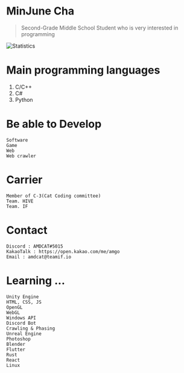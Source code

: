 # MinJune Cha 
> Second-Grade Middle School Student who is very interested in programming

![Statistics](https://github-readme-stats.anuraghazra1.vercel.app/api?username=amdcat0419&show_icons=true&title_color=fff&icon_color=79ff97&text_color=9f9f9f&bg_color=151515)


# Main programming languages
1. C/C++
2. C#
3. Python


# Be able to Develop
```
Software
Game
Web
Web crawler
```
# Carrier
```
Member of C-3(Cat Coding committee)
Team. HIVE
Team. IF
```
# Contact
```
Discord : AMDCAT#5015
KakaoTalk : https://open.kakao.com/me/amgo
Email : amdcat@teamif.io
```
# Learning ...
```
Unity Engine
HTML, CSS, JS
OpenGL
WebGL
Windows API
Discord Bot
Crawling & Phasing
Unreal Engine
Photoshop
Blender
Flutter
Rust
React
Linux










